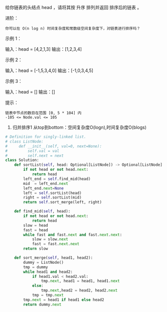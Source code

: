 给你链表的头结点 head ，请将其按 升序 排列并返回 排序后的链表 。

进阶：

    你可以在 O(n log n) 时间复杂度和常数级空间复杂度下，对链表进行排序吗？

 




示例 1：

输入：head = [4,2,1,3]
输出：[1,2,3,4]

示例 2：

输入：head = [-1,5,3,4,0]
输出：[-1,0,3,4,5]

示例 3：

输入：head = []
输出：[]

 

提示：

    链表中节点的数目在范围 [0, 5 * 104] 内
    -105 <= Node.val <= 105





1. 归并排序1 从top到bottom：空间复杂度O(logn),时间复杂度O(blogs)

```python
# Definition for singly-linked list.
# class ListNode:
#     def __init__(self, val=0, next=None):
#         self.val = val
#         self.next = next
class Solution:
    def sortList(self, head: Optional[ListNode]) -> Optional[ListNode]:
        if not head or not head.next:
            return head 
        left_end = self.find_mid(head)
        mid  = left_end.next 
        left_end.next=None 
        left = self.sortList(head)
        right = self.sortList(mid)
        return self.sort_merge(left, right)

    def find_mid(self, head):
        if not head or not head.next:
            return head 
        slow = head 
        fast = head 
        while fast and fast.next and fast.next.next:
            slow = slow.next 
            fast = fast.next.next
        return slow 

    def sort_merge(self, head1, head2):
        dummy = ListNode()
        tmp = dummy 
        while head1 and head2:
            if head1.val < head2.val:
                tmp.next, head1 = head1, head1.next
            else:
                tmp.next,head2 = head2, head2.next
            tmp = tmp.next
        tmp.next = head1 if head1 else head2
        return dummy.next 
```

